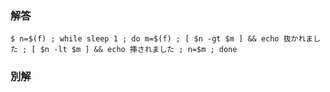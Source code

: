 ### 解答
```
$ n=$(f) ; while sleep 1 ; do m=$(f) ; [ $n -gt $m ] && echo 抜かれました ; [ $n -lt $m ] && echo 挿されました ; n=$m ; done
```
### 別解
```
```
